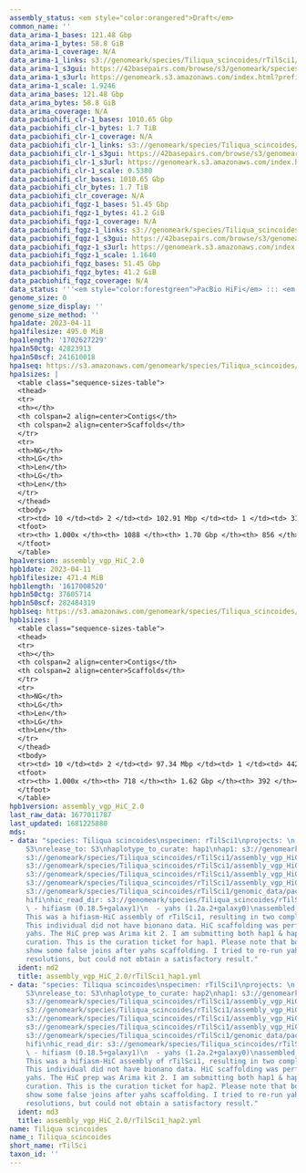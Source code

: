 ```yaml
---
assembly_status: <em style="color:orangered">Draft</em>
common_name: ''
data_arima-1_bases: 121.48 Gbp
data_arima-1_bytes: 58.8 GiB
data_arima-1_coverage: N/A
data_arima-1_links: s3://genomeark/species/Tiliqua_scincoides/rTilSci1/genomic_data/arima/<br>
data_arima-1_s3gui: https://42basepairs.com/browse/s3/genomeark/species/Tiliqua_scincoides/rTilSci1/genomic_data/arima/
data_arima-1_s3url: https://genomeark.s3.amazonaws.com/index.html?prefix=species/Tiliqua_scincoides/rTilSci1/genomic_data/arima/
data_arima-1_scale: 1.9246
data_arima_bases: 121.48 Gbp
data_arima_bytes: 58.8 GiB
data_arima_coverage: N/A
data_pacbiohifi_clr-1_bases: 1010.65 Gbp
data_pacbiohifi_clr-1_bytes: 1.7 TiB
data_pacbiohifi_clr-1_coverage: N/A
data_pacbiohifi_clr-1_links: s3://genomeark/species/Tiliqua_scincoides/rTilSci1/genomic_data/pacbio_hifi/<br>
data_pacbiohifi_clr-1_s3gui: https://42basepairs.com/browse/s3/genomeark/species/Tiliqua_scincoides/rTilSci1/genomic_data/pacbio_hifi/
data_pacbiohifi_clr-1_s3url: https://genomeark.s3.amazonaws.com/index.html?prefix=species/Tiliqua_scincoides/rTilSci1/genomic_data/pacbio_hifi/
data_pacbiohifi_clr-1_scale: 0.5380
data_pacbiohifi_clr_bases: 1010.65 Gbp
data_pacbiohifi_clr_bytes: 1.7 TiB
data_pacbiohifi_clr_coverage: N/A
data_pacbiohifi_fqgz-1_bases: 51.45 Gbp
data_pacbiohifi_fqgz-1_bytes: 41.2 GiB
data_pacbiohifi_fqgz-1_coverage: N/A
data_pacbiohifi_fqgz-1_links: s3://genomeark/species/Tiliqua_scincoides/rTilSci1/genomic_data/pacbio_hifi/<br>
data_pacbiohifi_fqgz-1_s3gui: https://42basepairs.com/browse/s3/genomeark/species/Tiliqua_scincoides/rTilSci1/genomic_data/pacbio_hifi/
data_pacbiohifi_fqgz-1_s3url: https://genomeark.s3.amazonaws.com/index.html?prefix=species/Tiliqua_scincoides/rTilSci1/genomic_data/pacbio_hifi/
data_pacbiohifi_fqgz-1_scale: 1.1640
data_pacbiohifi_fqgz_bases: 51.45 Gbp
data_pacbiohifi_fqgz_bytes: 41.2 GiB
data_pacbiohifi_fqgz_coverage: N/A
data_status: '''<em style="color:forestgreen">PacBio HiFi</em> ::: <em style="color:forestgreen">Arima</em>'''
genome_size: 0
genome_size_display: ''
genome_size_method: ''
hpa1date: 2023-04-11
hpa1filesize: 495.0 MiB
hpa1length: '1702627229'
hpa1n50ctg: 42823913
hpa1n50scf: 241610018
hpa1seq: https://s3.amazonaws.com/genomeark/species/Tiliqua_scincoides/rTilSci1/assembly_vgp_HiC_2.0/rTilSci1.HiC.hap1.20230411.fasta.gz
hpa1sizes: |
  <table class="sequence-sizes-table">
  <thead>
  <tr>
  <th></th>
  <th colspan=2 align=center>Contigs</th>
  <th colspan=2 align=center>Scaffolds</th>
  </tr>
  <tr>
  <th>NG</th>
  <th>LG</th>
  <th>Len</th>
  <th>LG</th>
  <th>Len</th>
  </tr>
  </thead>
  <tbody>
  <tr><td> 10 </td><td> 2 </td><td> 102.91 Mbp </td><td> 1 </td><td> 313.58 Mbp </td></tr><tr><td> 20 </td><td> 4 </td><td> 73.66 Mbp </td><td> 2 </td><td> 308.67 Mbp </td></tr><tr><td> 30 </td><td> 6 </td><td> 71.70 Mbp </td><td> 2 </td><td> 308.67 Mbp </td></tr><tr><td> 40 </td><td> 9 </td><td> 49.85 Mbp </td><td> 3 </td><td> 241.61 Mbp </td></tr><tr style="background-color:#cccccc;"><td> 50 </td><td> 13 </td><td style="background-color:#88ff88;"> 42.82 Mbp </td><td> 3 </td><td style="background-color:#88ff88;"> 241.61 Mbp </td></tr><tr><td> 60 </td><td> 19 </td><td> 26.92 Mbp </td><td> 4 </td><td> 220.63 Mbp </td></tr><tr><td> 70 </td><td> 25 </td><td> 21.00 Mbp </td><td> 5 </td><td> 206.83 Mbp </td></tr><tr><td> 80 </td><td> 40 </td><td> 6.93 Mbp </td><td> 6 </td><td> 147.12 Mbp </td></tr><tr><td> 90 </td><td> 82 </td><td> 2.46 Mbp </td><td> 9 </td><td> 32.61 Mbp </td></tr><tr><td> 100 </td><td> 1088 </td><td> 14.02 Kbp </td><td> 856 </td><td> 14.02 Kbp </td></tr></tbody>
  <tfoot>
  <tr><th> 1.000x </th><th> 1088 </th><th> 1.70 Gbp </th><th> 856 </th><th> 1.70 Gbp </th></tr>
  </tfoot>
  </table>
hpa1version: assembly_vgp_HiC_2.0
hpb1date: 2023-04-11
hpb1filesize: 471.4 MiB
hpb1length: '1617008520'
hpb1n50ctg: 37605714
hpb1n50scf: 282484319
hpb1seq: https://s3.amazonaws.com/genomeark/species/Tiliqua_scincoides/rTilSci1/assembly_vgp_HiC_2.0/rTilSci1.HiC.hap2.20230411.fasta.gz
hpb1sizes: |
  <table class="sequence-sizes-table">
  <thead>
  <tr>
  <th></th>
  <th colspan=2 align=center>Contigs</th>
  <th colspan=2 align=center>Scaffolds</th>
  </tr>
  <tr>
  <th>NG</th>
  <th>LG</th>
  <th>Len</th>
  <th>LG</th>
  <th>Len</th>
  </tr>
  </thead>
  <tbody>
  <tr><td> 10 </td><td> 2 </td><td> 97.34 Mbp </td><td> 1 </td><td> 442.28 Mbp </td></tr><tr><td> 20 </td><td> 3 </td><td> 96.78 Mbp </td><td> 1 </td><td> 442.28 Mbp </td></tr><tr><td> 30 </td><td> 5 </td><td> 81.08 Mbp </td><td> 2 </td><td> 313.73 Mbp </td></tr><tr><td> 40 </td><td> 8 </td><td> 50.23 Mbp </td><td> 2 </td><td> 313.73 Mbp </td></tr><tr style="background-color:#cccccc;"><td> 50 </td><td> 11 </td><td style="background-color:#88ff88;"> 37.61 Mbp </td><td> 3 </td><td style="background-color:#88ff88;"> 282.48 Mbp </td></tr><tr><td> 60 </td><td> 17 </td><td> 23.24 Mbp </td><td> 3 </td><td> 282.48 Mbp </td></tr><tr><td> 70 </td><td> 26 </td><td> 14.31 Mbp </td><td> 4 </td><td> 139.76 Mbp </td></tr><tr><td> 80 </td><td> 44 </td><td> 5.86 Mbp </td><td> 6 </td><td> 79.47 Mbp </td></tr><tr><td> 90 </td><td> 92 </td><td> 1.85 Mbp </td><td> 8 </td><td> 48.23 Mbp </td></tr><tr><td> 100 </td><td> 718 </td><td> 14.02 Kbp </td><td> 392 </td><td> 14.02 Kbp </td></tr></tbody>
  <tfoot>
  <tr><th> 1.000x </th><th> 718 </th><th> 1.62 Gbp </th><th> 392 </th><th> 1.62 Gbp </th></tr>
  </tfoot>
  </table>
hpb1version: assembly_vgp_HiC_2.0
last_raw_data: 1677011787
last_updated: 1681225880
mds:
- data: "species: Tiliqua scincoides\nspecimen: rTilSci1\nprojects: \n  - vgp\ndata_location:
    S3\nrelease_to: S3\nhaplotype_to_curate: hap1\nhap1: s3://genomeark/species/Tiliqua_scincoides/rTilSci1/assembly_vgp_HiC_2.0/rTilSci1.HiC.hap1.20230411.fasta.gz\nhap2:
    s3://genomeark/species/Tiliqua_scincoides/rTilSci1/assembly_vgp_HiC_2.0/rTilSci1.HiC.hap2.20230411.fasta.gz\npretext_hap1:
    s3://genomeark/species/Tiliqua_scincoides/rTilSci1/assembly_vgp_HiC_2.0/evaluation/hap1/pretext/rTilSci1_hap1__s2_heatmap.pretext\npretext_hap2:
    s3://genomeark/species/Tiliqua_scincoides/rTilSci1/assembly_vgp_HiC_2.0/evaluation/hap2/pretext/rTilSci1_hap2__s2_heatmap.pretext\nkmer_spectra_img:
    s3://genomeark/species/Tiliqua_scincoides/rTilSci1/assembly_vgp_HiC_2.0/evaluation/merqury/rTilSci1_png/\npacbio_read_dir:
    s3://genomeark/species/Tiliqua_scincoides/rTilSci1/genomic_data/pacbio_hifi/\npacbio_read_type:
    hifi\nhic_read_dir: s3://genomeark/species/Tiliqua_scincoides/rTilSci1/genomic_data/arima/\npipeline:\n
    \ - hifiasm (0.18.5+galaxy1)\n  - yahs (1.2a.2+galaxy0)\nassembled_by_group: Rockefeller\nnotes:
    This was a hifiasm-HiC assembly of rTilSci1, resulting in two complete haplotypes.
    This individual did not have bionano data. HiC scaffolding was performed with
    yahs. The HiC prep was Arima kit 2. I am submitting both hap1 & hap2 for dual
    curation. This is the curation ticket for hap1. Please note that both haplotypes
    show some false joins after yahs scaffolding. I tried to re-run yahs with different
    resolutions, but could not obtain a satisfactory result."
  ident: md2
  title: assembly_vgp_HiC_2.0/rTilSci1_hap1.yml
- data: "species: Tiliqua scincoides\nspecimen: rTilSci1\nprojects: \n  - vgp\ndata_location:
    S3\nrelease_to: S3\nhaplotype_to_curate: hap2\nhap1: s3://genomeark/species/Tiliqua_scincoides/rTilSci1/assembly_vgp_HiC_2.0/rTilSci1.HiC.hap1.20230411.fasta.gz\nhap2:
    s3://genomeark/species/Tiliqua_scincoides/rTilSci1/assembly_vgp_HiC_2.0/rTilSci1.HiC.hap2.20230411.fasta.gz\npretext_hap1:
    s3://genomeark/species/Tiliqua_scincoides/rTilSci1/assembly_vgp_HiC_2.0/evaluation/hap1/pretext/rTilSci1_hap1__s2_heatmap.pretext\npretext_hap2:
    s3://genomeark/species/Tiliqua_scincoides/rTilSci1/assembly_vgp_HiC_2.0/evaluation/hap2/pretext/rTilSci1_hap2__s2_heatmap.pretext\nkmer_spectra_img:
    s3://genomeark/species/Tiliqua_scincoides/rTilSci1/assembly_vgp_HiC_2.0/evaluation/merqury/rTilSci1_png/\npacbio_read_dir:
    s3://genomeark/species/Tiliqua_scincoides/rTilSci1/genomic_data/pacbio_hifi/\npacbio_read_type:
    hifi\nhic_read_dir: s3://genomeark/species/Tiliqua_scincoides/rTilSci1/genomic_data/arima/\npipeline:\n
    \ - hifiasm (0.18.5+galaxy1)\n  - yahs (1.2a.2+galaxy0)\nassembled_by_group: Rockefeller\nnotes:
    This was a hifiasm-HiC assembly of rTilSci1, resulting in two complete haplotypes.
    This individual did not have bionano data. HiC scaffolding was performed with
    yahs. The HiC prep was Arima kit 2. I am submitting both hap1 & hap2 for dual
    curation. This is the curation ticket for hap2. Please note that both haplotypes
    show some false joins after yahs scaffolding. I tried to re-run yahs with different
    resolutions, but could not obtain a satisfactory result."
  ident: md3
  title: assembly_vgp_HiC_2.0/rTilSci1_hap2.yml
name: Tiliqua scincoides
name_: Tiliqua_scincoides
short_name: rTilSci
taxon_id: ''
---
```

